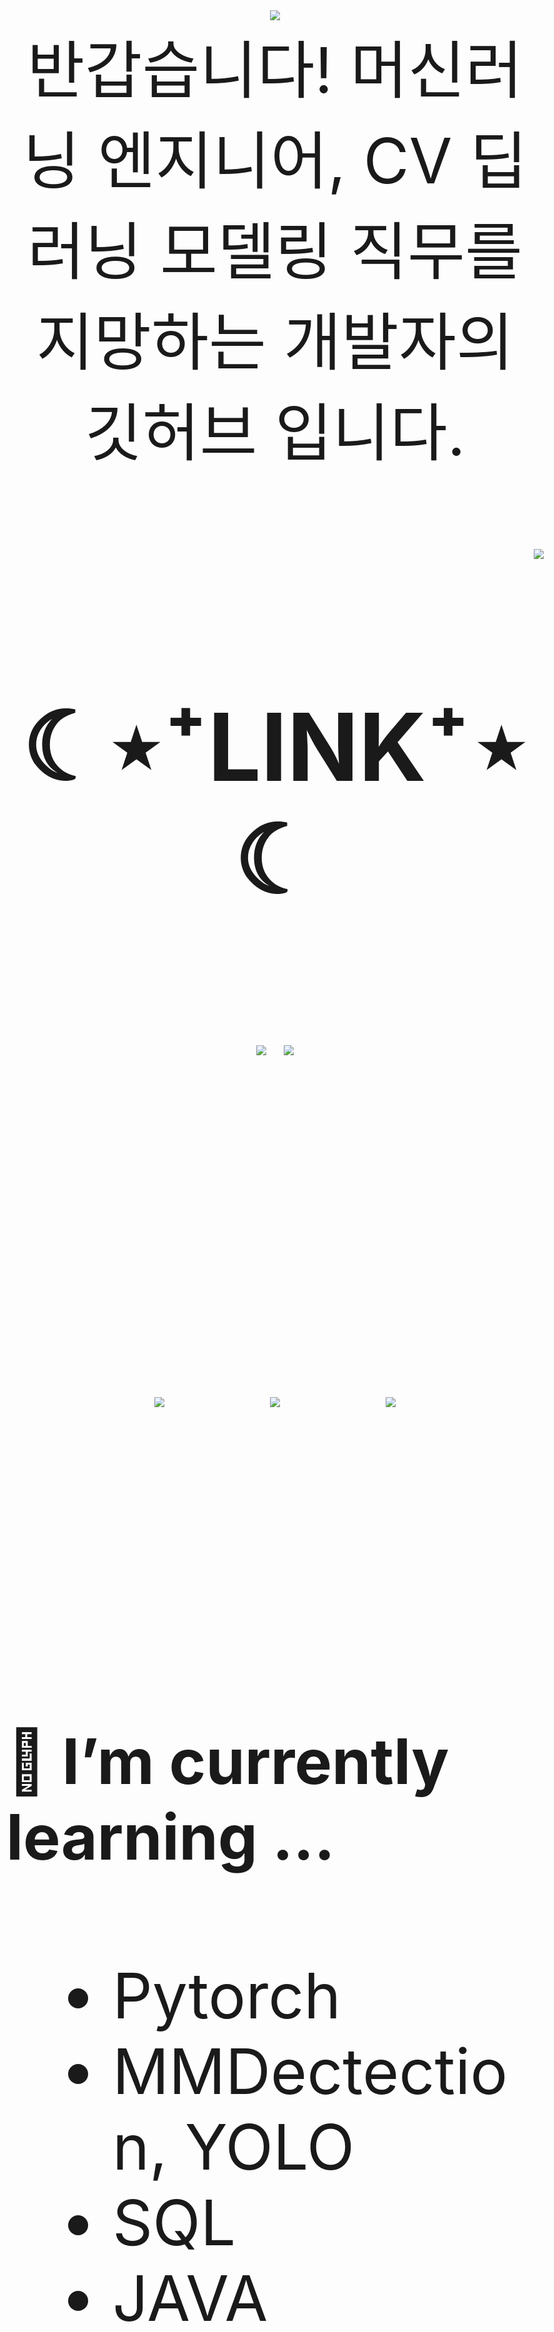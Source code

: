 

<div align="center">
<img src="https://capsule-render.vercel.app/api?type=waving&color=timeGradient&height=300&section=header&text=JAMONG%205&fontSize=90" /> <br>
<body style="font-size:100px">반갑습니다! 머신러닝 엔지니어, CV 딥러닝 모델링 직무를 지망하는 개발자의 깃허브 입니다.</body> <br><br>
</div>
<div align="right">
  <img src="https://hits.seeyoufarm.com/api/count/incr/badge.svg?url=https%3A%2F%2Fgithub.com%2Fjennifer060697&count_bg=%23708FD3&title_bg=%23515151&icon=ghostery.svg&icon_color=%23E7E7E7&title=HITS%21%21&edge_flat=false"/>
</div>

<h2 align="center">☾⋆⁺LINK⁺⋆☾</h2>
<div align="center">
  <a href="https://jamong-5.tistory.com/"><img src="https://img.shields.io/badge/DailyBlog-09B3AF?style=flat-square&logo=Tistory&logoColor=white&link=https://jamong-5.tistory.com/"/></a>
<!--   <a href="https://www.kaggle.com/jamong5"><img src="https://img.shields.io/badge/Kaggle-20BEFF?style=flat-square&logo=Kaggle&logoColor=white&link=https://www.kaggle.com/jamong5"/></a> -->
  <a href="mailto:oennifer060697@gmail.com"><img src="https://img.shields.io/badge/Email-FF4785?style=flat-square&logo=Gmail&logoColor=white&link=mailto:oennifer060697@gmail.com"/></a>
</div>

<!-- <h2 align="center">☾⋆⁺Available⁺⋆☾</h2>
<div align="center">
  <img src="https://img.shields.io/badge/Python-00B1E7?logo=Python&logoColor=white"/>
  <img src="https://img.shields.io/badge/C++-00599C?logo=C%2B%2B&logoColor=white"/>
  <img src="https://img.shields.io/badge/C-000000?logo=C&logoColor=white"/>
</div> -->

<br><br>

<div align="center">
  <img src = "https://github-readme-stats.vercel.app/api?username=jennifer060697&theme=great-gatsby&show_icons=true">
  <t>&nbsp;&nbsp;&nbsp;&nbsp;</t>
  <img src = "http://mazassumnida.wtf/api/v2/generate_badge?boj=jennifer0606">
  <t>&nbsp;&nbsp;&nbsp;&nbsp;</t>
  <img src = "https://github-readme-stats.vercel.app/api/top-langs/?username=jennifer060697&layout=compact">
</div>

<br><br>

#### 🌱 I’m currently learning ...
- Pytorch
- MMDectection, YOLO
- SQL
- JAVA

<br><br>
#### 🌱 My Latest Posts

 - [6월 27일 - join이 for 보다 빠르다 (제공되는 메서드를 최대한 사용하자)](https://jamong-5.tistory.com/entry/python-study)
 - [6월 27일 - 백준 #1138 - [S2] 한 줄로 서기](https://jamong-5.tistory.com/entry/%EB%B0%B1%EC%A4%80-1138-S2-%ED%95%9C-%EC%A4%84%EB%A1%9C-%EC%84%9C%EA%B8%B0)
 - [6월 26일 - 백준 #2075 - [S2] N번째 큰 수 : 최소힙](https://jamong-5.tistory.com/entry/%EB%B0%B1%EC%A4%80-2075-S2-N%EB%B2%88%EC%A7%B8-%ED%81%B0-%EC%88%98-%EC%B5%9C%EC%86%8C%ED%9E%99)
 - [6월 26일 - AOT 컴파일러, 인터프리터, 바이트코드 인터프리터, JIT 컴파일러](https://jamong-5.tistory.com/entry/AOT-%EC%BB%B4%ED%8C%8C%EC%9D%BC%EB%9F%AC-%EC%9D%B8%ED%84%B0%ED%94%84%EB%A6%AC%ED%84%B0-%EB%B0%94%EC%9D%B4%ED%8A%B8%EC%BD%94%EB%93%9C-%EC%9D%B8%ED%84%B0%ED%94%84%EB%A6%AC%ED%84%B0-JIT-%EC%BB%B4%ED%8C%8C%EC%9D%BC%EB%9F%AC)
 - [6월 24일 - [python3] [1차] 프렌즈4블록 lv.2](https://jamong-5.tistory.com/entry/python3-1%EC%B0%A8-%ED%94%84%EB%A0%8C%EC%A6%884%EB%B8%94%EB%A1%9D-lv2)
 - [6월 24일 - [python] [3차] 파일명 정렬 lv.2](https://jamong-5.tistory.com/entry/python-3%EC%B0%A8-%ED%8C%8C%EC%9D%BC%EB%AA%85-%EC%A0%95%EB%A0%AC-lv2)
